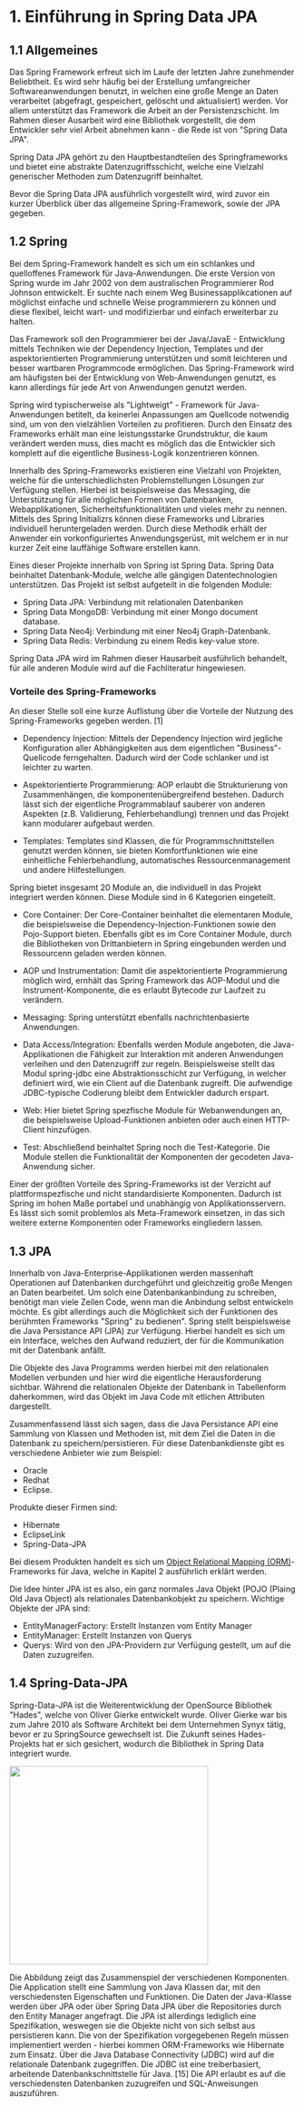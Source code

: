 # 1. Einführung in Spring Data JPA
## 1.1 Allgemeines
Das Spring Framework erfreut sich im Laufe der letzten Jahre zunehmender Beliebtheit. Es wird sehr häufig bei der Erstellung umfangreicher Softwareanwendungen benutzt, in welchen eine große Menge an Daten verarbeitet (abgefragt, gespeichert, gelöscht und aktualisiert) werden. Vor allem unterstützt das Framework die Arbeit an der Persistenzschicht. Im Rahmen dieser Ausarbeit wird eine Bibliothek vorgestellt, die dem Entwickler sehr viel Arbeit abnehmen kann - die Rede ist von "Spring Data JPA".

Spring Data JPA gehört zu den Hauptbestandteilen des Springframeworks und bietet eine abstrakte Datenzugriffsschicht, welche eine Vielzahl generischer Methoden zum Datenzugriff beinhaltet. 

Bevor die Spring Data JPA ausführlich vorgestellt wird, wird zuvor ein kurzer Überblick über das allgemeine Spring-Framework, sowie der JPA gegeben.

## 1.2 Spring
Bei dem Spring-Framework handelt es sich um ein schlankes und quelloffenes Framework für Java-Anwendungen. Die erste Version von Spring wurde im Jahr 2002 von dem australischen Programmierer Rod Johnson entwickelt. Er suchte nach einem Weg Businessapplikcationen auf möglichst einfache und schnelle Weise programmierern zu können und diese flexibel, leicht wart- und modifizierbar und einfach erweiterbar zu halten. 

Das Framework soll den Programmierer bei der Java/JavaE - Entwicklung mittels Techniken wie der Dependency Injection, Templates und der aspektorientierten Programmierung unterstützen und somit leichteren und besser wartbaren Programmcode ermöglichen. Das Spring-Framework wird am häufigsten bei der Entwicklung von Web-Anwendungen genutzt, es kann allerdings für jede Art von Anwendungen genutzt werden. 

Spring wird typischerweise als "Lightweigt" - Framework für Java-Anwendungen betitelt, da keinerlei Anpassungen am Quellcode notwendig sind, um von den vielzählien Vorteilen zu profitieren. Durch den Einsatz des Frameworks erhält man eine leistungsstarke Grundstruktur, die kaum verändert werden muss, dies macht es möglich das die Entwickler sich komplett auf die eigentliche Business-Logik konzentrieren können.

Innerhalb des Spring-Frameworks existieren eine Vielzahl von Projekten, welche für die unterschiedlichsten Problemstellungen Lösungen zur Verfügung stellen. Hierbei ist beispielsweise das Messaging, die Unterstützung für alle möglichen Formen von Datenbanken, Webapplikationen, Sicherheitsfunktionalitäten und vieles mehr zu nennen. Mittels des Spring Initializrs können diese Frameworks und Libraries individuell heruntergeladen werden. Durch diese Methodik erhält der Anwender ein vorkonfiguriertes Anwendungsgerüst, mit welchem er in nur kurzer Zeit eine lauffähige Software erstellen kann. 

Eines dieser Projekte innerhalb von Spring ist Spring Data. Spring Data beinhaltet Datenbank-Module, welche alle gängigen Datentechnologien unterstützen. Das Projekt ist selbst aufgeteilt in die folgenden Module:

- Spring Data JPA: Verbindung mit relationalen Datenbanken
- Spring Data MongoDB: Verbindung mit einer Mongo document database.
- Spring Data Neo4j: Verbindung mit einer Neo4j Graph-Datenbank.
- Spring Data Redis: Verbindung zu einem Redis key-value store.

Spring Data JPA wird im Rahmen dieser Hausarbeit ausführlich behandelt, für alle anderen Module wird auf die Fachliteratur hingewiesen.

### Vorteile des Spring-Frameworks
An dieser Stelle soll eine kurze Auflistung über die Vorteile der Nutzung des Spring-Frameworks gegeben werden. [1]

- Dependency Injection: Mittels der Dependency Injection wird jegliche Konfiguration aller Abhängigkeiten aus dem eigentlichen "Business"-Quellcode ferngehalten. Dadurch wird der Code schlanker und ist leichter zu warten. 

- Aspektorientierte Programmierung: AOP erlaubt die Strukturierung von Zusammenhängen, die komponentenübergreifend bestehen. Dadurch lässt sich der eigentliche Programmablauf sauberer von anderen Aspekten (z.B. Validierung, Fehlerbehandlung) trennen und das Projekt kann modularer aufgebaut werden.

- Templates: Templates sind Klassen, die für Programmschnittstellen genutzt werden können, sie bieten Komfortfunktionen wie eine einheitliche Fehlerbehandlung, automatisches Ressourcenmanagement und andere Hilfestellungen.

Spring bietet insgesamt 20 Module an, die individuell in das Projekt integriert werden können. Diese Module sind in 6 Kategorien eingeteilt.

- Core Container: Der Core-Container beinhaltet die elementaren Module, die beispielsweise die Dependency-Injection-Funktionen sowie den Pojo-Support bieten. Ebenfalls gibt es im Core Container Module, durch die Bibliotheken von Drittanbietern in Spring eingebunden werden und Ressourcenn geladen werden können.

- AOP und Instrumentation: Damit die aspektorientierte Programmierung möglich wird, ernhält das Spring Framework das AOP-Modul und die Instrument-Komponente, die es erlaubt Bytecode zur Laufzeit zu verändern. 

- Messaging: Spring unterstützt ebenfalls nachrichtenbasierte Anwendungen.

- Data Access/Integration: Ebenfalls werden Module angeboten, die Java-Applikationen die Fähigkeit zur Interaktion mit anderen Anwendungen verleihen und den Datenzugriff zur regeln. Beispielsweise stellt das Modul spring-jdbc eine Abstraktionsschicht zur Verfügung, in welcher definiert wird, wie ein Client auf die Datenbank zugreift. Die aufwendige JDBC-typische Codierung bleibt dem Entwickler dadurch erspart. 

- Web: Hier bietet Spring spezfische Module für Webanwendungen an, die beispielsweise Upload-Funktionen anbieten oder auch einen HTTP-Client hinzufügen. 

- Test: Abschließend beinhaltet Spring noch die Test-Kategorie. Die Module stellen die Funktionalität der Komponenten der gecodeten Java-Anwendung sicher. 

Einer der größten Vorteile des Spring-Frameworks ist der Verzicht auf plattformspezfische und nicht standardisierte Komponenten. Dadurch ist Spring im hohen Maße portabel und unabhängig von Applikationsservern. Es lässt sich somit problemlos als Meta-Framework einsetzen, in das sich weitere externe Komponenten oder Frameworks eingliedern lassen. 


## 1.3 JPA
Innerhalb von Java-Enterprise-Applikationen werden massenhaft Operationen auf Datenbanken durchgeführt und gleichzeitig große Mengen an Daten bearbeitet. Um solch eine Datenbankanbindung zu schreiben, benötigt man viele Zeilen Code, wenn man die Anbindung selbst entwickeln möchte. Es gibt allerdings auch die Möglichkeit sich der Funktionen des berühmten Frameworks "Spring" zu bedienen". Spring stellt beispielsweise die Java Persistance API (JPA) zur Verfügung. Hierbei handelt es sich um ein Interface, welches den Aufwand reduziert, der für die Kommunikation mit der Datenbank anfällt. 

Die Objekte des Java Programms werden hierbei mit den relationalen Modellen verbunden und hier wird die eigentliche Herausforderung sichtbar. Während die relationalen Objekte der Datenbank in Tabellenform daherkommen, wird das Objekt im Java Code mit etlichen Attributen dargestellt. 

Zusammenfassend lässt sich sagen, dass die Java Persistance API eine Sammlung von Klassen und Methoden ist, mit dem Ziel die Daten in die Datenbank zu speichern/persistieren. Für diese Datenbankdienste gibt es verschiedene Anbieter wie zum Beispiel:
- Oracle
- Redhat
- Eclipse.

Produkte dieser Firmen sind:
- Hibernate 
- EclipseLink 
- Spring-Data-JPA

Bei diesem Produkten handelt es sich um [Object Relational Mapping (ORM)](02_Object_Relational_Mapping.md)-Frameworks für Java, welche in Kapitel 2 ausführlich erklärt werden.

Die Idee hinter JPA ist es also, ein ganz normales Java Objekt (POJO (Plaing Old Java Object) als relationales Datenbankobjekt zu speichern. 
Wichtige Objekte der JPA sind:
- EntityManagerFactory: Erstellt Instanzen vom Entity Manager
- EntityManager: Erstellt Instanzen von Querys
- Querys: Wird von den JPA-Providern zur Verfügung gestellt, um auf die Daten zuzugreifen.


## 1.4 Spring-Data-JPA
Spring-Data-JPA ist die Weiterentwicklung der OpenSource Bibliothek "Hades", welche von Oliver Gierke entwickelt wurde. Oliver Gierke war bis zum Jahre 2010 als Software Architekt bei dem Unternehmen Synyx tätig, bevor er zu SpringSource gewechselt ist. Die Zukunft seines Hades-Projekts hat er sich gesichert, wodurch die Bibliothek in Spring Data integriert wurde.  

<img src="Abbildungen/SpringDataJPAARchi.png" width="350">

Die Abbildung zeigt das Zusammenspiel der verschiedenen Komponenten. Die Application stellt eine Sammlung von Java Klassen dar, mit den verschiedensten Eigenschaften und Funktionen. Die Daten der Java-Klasse werden über JPA oder über Spring Data JPA über die Repositories durch den Entity Manager angefragt. Die JPA ist allerdings lediglich eine Spezifikation, weswegen sie die Objekte nicht von sich selbst aus persistieren kann. Die von der Spezifikation vorgegebenen Regeln müssen implementiert werden - hierbei kommen ORM-Frameworks wie Hibernate zum Einsatz. Über die Java Database Connectivity (JDBC) wird auf die relationale Datenbank zugegriffen. Die JDBC ist eine treiberbasiert, arbeitende Datenbankschnittstelle für Java. [15] Die API erlaubt es auf die verschiedensten Datenbanken zuzugreifen und SQL-Anweisungen auszuführen.



